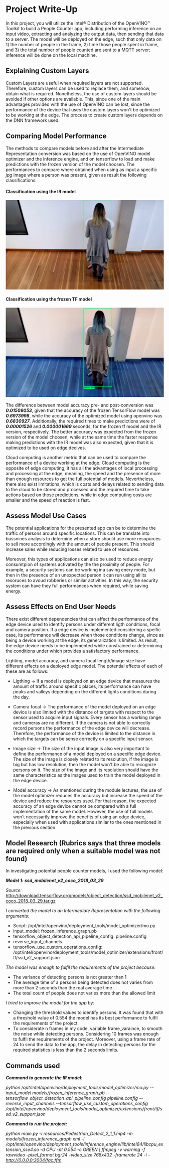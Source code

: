 # Project Write-Up

In this project, you will utilize the Intel® Distribution of the OpenVINO™ Toolkit to build a People Counter app, including performing inference on an input video, extracting and analyzing the output data, then sending that data to a server. The model will be deployed on the edge, such that only data on 1) the number of people in the frame, 2) time those people spent in frame, and 3) the total number of people counted are sent to a MQTT server; inference will be done on the local machine.

## Explaining Custom Layers

Custom Layers are useful when required layers are not supported. Therefore, custom layers can be used to replace them, and somehow, obtain what is required. Nonetheless, the use of custom layers should be avoided if other options are available. This, since one of the main advantages provided with the use of OpenVINO can be lost, since the performance of the device that uses the custom layers won't be optimized to be working at the edge. The process to create custom layers depends on the DNN framework used.

## Comparing Model Performance

The methods to compare models before and after the Intermediate Representation conversion was based on the use of OpenVINO model optimizer and the inference engine, and on tensorflow to load and make predictions with the frozen version of the model choosen. The performances to compare where obtained when using as input a specific *jpg* image where a person was present, given as result the following classifications:

#### Classification using the IR model

![alt text](./images/IRmodel.jpg)

#### Classification using the frozen TF model

![alt text](./images/tfmodel.jpg)

The difference between model accuracy pre- and post-conversion was ***0.01509053***, given that the accuracy of the frozen TensorFlow model was ***0.6973998***, while the accuracy of the optimized model using openvino was ***0.6830927***. Additionally, the required times to make predictions were of ***0.00001526*** and ***0.000001669*** seconds, for the frozen tf model and the IR version, respectively. The better accuracy was expected from the frozen version of the model choosen, while at the same time the faster response making predictions with the IR model was also expected, given that it is optimized to be used on edge decives. 

Cloud computing is another metric that can be used to compare the performance of a device working at the edge. Cloud computing is the opposite of edge computing, it has all the advantages of local processing and processing at the edge, meaning, the speed and the presence of more than enough resources to get the full potential of models. Nevertheless, there also exist limitations, which is costs and delays related to sending data to the cloud to be stored and processed and the required time to take actions based on those predictions; while in edge computing costs are smaller and the speed of reaction is fast.

## Assess Model Use Cases

The potential applications for the presented app can be to determine the traffic of persons around specific locations. This can be translate into bussnines analysis to determine when a store should use more resopurces to sell more accordingly with the amount of people present. This should increase sales while reducing losses related to use of resources. 

Moreover, this types of applications can also be used to reduce energy consumtpion of systems activated by the the proximity of people. For example, a security systems can be working ina saving enery mode, but then in the presence of an unexpected person it can run using all its resoruces to avoud robberies or similar activities. In this way, the security system can have they full performances when required, while saving energy. 

## Assess Effects on End User Needs

There exist different dependencies that can affect the performance of the edge device used to identify persons under different ligth conditions, focal and camera position. If a edge device is implemented considering a speific case, its performance will decrease when those conditions change, since as being a device working at the edge, its generalization is limited. As result, the edge device needs to be implemented while constrained or determining the conditions under which provides a satisfactory performance.

Lighting, model accuracy, and camera focal length/image size have different effects on a
deployed edge model. The potential effects of each of these are as follows:

- Ligthing -> If a model is deployed on an edge device that measures the amount of traffic around specific places, its performance can have peaks and valleys depending on the different lights conditions during the day.

- Camera focal -> The performance of the model deployed on an edge device is also limited with the distance of targets with respect to the sensor used to acquire input signals. Every sensor has a working range and cameras are no different. If the camera is not able to correctly record persons the performance of the edge device will decrease. Therefore, the performance of the device is limited to the distance in which the targets can be sense correctly on a specific input sensor.

- Image size -> The size of the input image is also very important to define the performance of a model deployed on a specific edge device. The size of the image is closely related to its resolution, if the image is big but has low resolution, then the model won't be able to recognize persons on it. The size of the image and its resolution should have the same characteristics as the images used to train the model deployed in the edge device.

- Model accuracy -> As mentioned during the module lectures, the use of the model optimizer reduces the accuracy but increase the speed of the device and reduce the resources used. For that reason, the expected accuracy of an edge device cannot be compared with a full implementation of the same model. However, the use of full models won't necessarily improve the benefits of using an edge device, especially when used with applications similar to the ones mentioned in the previous section.

## Model Research (Rubrics says that three models are required only when a suitable model was not found)

In investigating potential people counter models, I used the following model:

***Model 1: ssd_mobilenet_v2_coco_2018_03_29***
 
 *Source:* http://download.tensorflow.org/models/object_detection/ssd_mobilenet_v2_coco_2018_03_29.tar.gz

 *I converted the model to an Intermediate Representation with the following arguments:*
 
- Script: /opt/intel/openvino/deployment_tools/model_optimizer/mo.py 
- input_model: frozen_inference_graph.pb 
- tensorflow_object_detection_api_pipeline_config: pipeline.config 
- reverse_input_channels 
- tensorflow_use_custom_operations_config: /opt/intel/openvino/deployment_tools/model_optimizer/extensions/front/tf/ssd_v2_support.json

*The model was enough to fulfil the requirements of the project because:*

- The variance of detecting persons is not greater than 1
- The average time of a persons being detected does not varies from more than 2 seconds than the real average time
- The total count of people does not varies more than the allowed limit

*I tried to improve the model for the app by:*

- Changing the threshold values to identify persons. It was found that with a threshold value of 0.554 the model has its best performance to fulfil the requirements of the project.
- To considerate n frames in my code, variable frame_varaince, to smooth the noise while detecting persons. Considering 10 frames was enough to fulfil the requirements of the project. Moreover, using a frame rate of 24 to send the data to the app, the delay in detecting persons for the required statistics is less than the 2 seconds limits.
 
## Commands used

***Command to generate the IR model:***

*python /opt/intel/openvino/deployment_tools/model_optimizer/mo.py --input_model models/frozen_inference_graph.pb --tensorflow_object_detection_api_pipeline_config pipeline.config --reverse_input_channels --tensorflow_use_custom_operations_config /opt/intel/openvino/deployment_tools/model_optimizer/extensions/front/tf/ssd_v2_support.json*

***Command to run the project:***

*python main.py -i resources/Pedestrian_Detect_2_1_1.mp4 -m models/frozen_inference_graph.xml -l /opt/intel/openvino/deployment_tools/inference_engine/lib/intel64/libcpu_extension_sse4.so -d CPU -pt 0.554 -c GREEN | ffmpeg -v warning -f rawvideo -pixel_format bgr24 -video_size 768x432 -framerate 24 -i - http://0.0.0.0:3004/fac.ffm*
